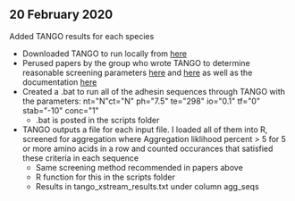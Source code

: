 ## 20 February 2020

Added TANGO results for each species
- Downloaded TANGO to run locally from [here](http://tango.crg.es/)
- Perused papers by the group who wrote TANGO to determine reasonable screening parameters [here](https://www.nature.com/articles/s41467-018-03131-0#Sec11) and [here](https://www.nature.com/articles/nbt1012#Sec14) as well as the documentation [here](http://tango.crg.es/Tango_Handbook.pdf)
- Created a .bat to run all of the adhesin sequences through TANGO with the parameters: nt="N"ct="N" ph="7.5" te="298" io="0.1" tf="0" stab="-10" conc="1"
  - .bat is posted in the scripts folder
- TANGO outputs a file for each input file. I loaded all of them into R, screened for aggregation where Aggregation liklihood percent > 5 for 5 or more amino acids in a row and counted occurances that satisfied these criteria in each sequence
  - Same screening method recommended in papers above
  - R function for this in the scripts folder
  - Results in tango_xstream_results.txt under column agg_seqs
